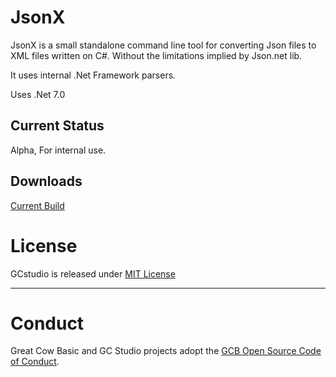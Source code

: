 # JsonX

JsonX is a small standalone command line tool for converting Json files to XML files written on C#.
Without the limitations implied by Json.net lib.

It uses internal .Net Framework parsers.

Uses .Net 7.0


## Current Status

Alpha, For internal use.

## Downloads

[Current Build](https://github.com/GreatCowBASIC/JsonX/tree/master/Build)


# License
GCstudio is released under [MIT License](https://github.com/GreatCowBASIC/JsonX/blob/master/LICENSE)

----
# Conduct

Great Cow Basic and GC Studio projects adopt the [GCB Open Source Code of Conduct](https://github.com/GreatCowBASIC/JsonX/blob/master/CODE_OF_CONDUCT.md).

